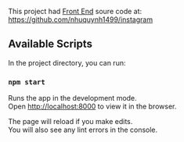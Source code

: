 This project had [Front End](https://github.com/nhuquynh1499/instagram) soure code at: https://github.com/nhuquynh1499/instagram

## Available Scripts

In the project directory, you can run:

### `npm start`

Runs the app in the development mode.<br />
Open [http://localhost:8000](http://localhost:8000) to view it in the browser.

The page will reload if you make edits.<br />
You will also see any lint errors in the console.
